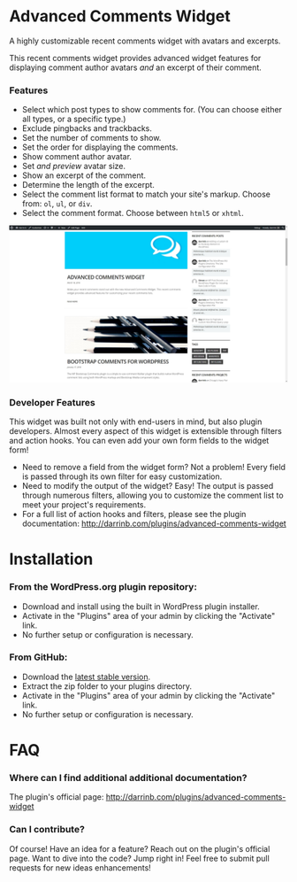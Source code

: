 # Advanced Comments Widget

A highly customizable recent comments widget with avatars and excerpts.

This recent comments widget provides advanced widget features for displaying comment author avatars _and_ an excerpt of their comment.

### Features

* Select which post types to show comments for.  (You can choose either all types, or a specific type.) 
* Exclude pingbacks and trackbacks.
* Set the number of comments to show.
* Set the order for displaying the comments.
* Show comment author avatar.
* Set _and preview_ avatar size.
* Show an excerpt of the comment.
* Determine the length of the excerpt.
* Select the comment list format to match your site's markup.  Choose from: `ol`, `ul`, or `div`.
* Select the comment format. Choose between `html5` or `xhtml`.

![term admin](assets/screenshot-4.jpg?raw=true "Easily create comment lists!")

### Developer Features

This widget was built not only with end-users in mind, but also plugin developers.  Almost every aspect of this widget is extensible through filters and action hooks.  You can even add your own form fields to the widget form!

* Need to remove a field from the widget form?  Not a problem!  Every field is passed through its own filter for easy customization.
* Need to modify the output of the widget?  Easy!  The output is passed through numerous filters, allowing you to customize the comment list to meet your project's requirements.
* For a full list of action hooks and filters, please see the plugin documentation: http://darrinb.com/plugins/advanced-comments-widget


# Installation

### From the WordPress.org plugin repository:

* Download and install using the built in WordPress plugin installer.
* Activate in the "Plugins" area of your admin by clicking the "Activate" link.
* No further setup or configuration is necessary.

### From GitHub:

* Download the [latest stable version](https://github.com/dboutote/Advanced-Comments-Widget/archive/master.zip).
* Extract the zip folder to your plugins directory.
* Activate in the "Plugins" area of your admin by clicking the "Activate" link.
* No further setup or configuration is necessary.


# FAQ

### Where can I find additional additional documentation?

The plugin's official page: http://darrinb.com/plugins/advanced-comments-widget

### Can I contribute?
Of course! Have an idea for a feature?  Reach out on the plugin's official page.  Want to dive into  the code?  Jump right in!  Feel free to submit pull requests for new ideas enhancements!

